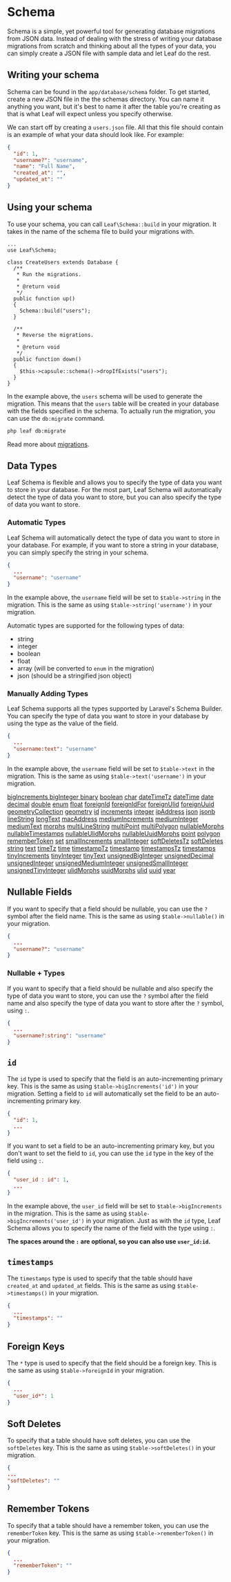 # Schema

<!-- markdownlint-disable no-inline-html -->

Schema is a simple, yet powerful tool for generating database migrations from JSON data. Instead of dealing with the stress of writing your database migrations from scratch and thinking about all the types of your data, you can simply create a JSON file with sample data and let Leaf do the rest.

## Writing your schema

Schema can be found in the `app/database/schema` folder. To get started, create a new JSON file in the the schemas directory. You can name it anything you want, but it's best to name it after the table you're creating as that is what Leaf will expect unless you specify otherwise.

We can start off by creating a `users.json` file. All that this file should contain is an example of what your data should look like. For example:

```json
{
  "id": 1,
  "username?": "username",
  "name": "Full Name",
  "created_at": "",
  "updated_at": ""
}
```

## Using your schema

To use your schema, you can call `Leaf\Schema::build` in your migration. It takes in the name of the schema file to build your migrations with.

```php{12}
...
use Leaf\Schema;

class CreateUsers extends Database {
  /**
   * Run the migrations.
   *
   * @return void
   */
  public function up()
  {
    Schema::build("users");
  }

  /**
   * Reverse the migrations.
   *
   * @return void
   */
  public function down()
  {
    $this->capsule::schema()->dropIfExists("users");
  }
}
```

In the example above, the `users` schema will be used to generate the migration. This means that the `users` table will be created in your database with the fields specified in the schema. To actually run the migration, you can use the `db:migrate` command.

```bash
php leaf db:migrate
```

Read more about [migrations](/mvc/migrations).

## Data Types

Leaf Schema is flexible and allows you to specify the type of data you want to store in your database. For the most part, Leaf Schema will automatically detect the type of data you want to store, but you can also specify the type of data you want to store.

### Automatic Types

Leaf Schema will automatically detect the type of data you want to store in your database. For example, if you want to store a string in your database, you can simply specify the string in your schema.

```json
{
  ...
  "username": "username"
}
```

In the example above, the `username` field will be set to `$table->string` in the migration. This is the same as using `$table->string('username')` in your migration.

Automatic types are supported for the following types of data:

- string
- integer
- boolean
- float
- array (will be converted to `enum` in the migration)
- json (should be a stringified json object)

### Manually Adding Types

Leaf Schema supports all the types supported by Laravel's Schema Builder. You can specify the type of data you want to store in your database by using the type as the value of the field.

```json
{
  ...
  "username:text": "username"
}
```

In the example above, the `username` field will be set to `$table->text` in the migration. This is the same as using `$table->text('username')` in your migration.

<div class="vt-grid-list">
<a href="https://laravel.com/10.x/migrations#column-method-bigIncrements" target="_blank">bigIncrements </a>
<a href="https://laravel.com/10.x/migrations#column-method-bigInteger" target="_blank">bigInteger </a>
<a href="https://laravel.com/10.x/migrations#column-method-binary" target="_blank">binary</a>
<a href="https://laravel.com/10.x/migrations#column-method-boolean" target="_blank">boolean</a>
<a href="https://laravel.com/10.x/migrations#column-method-char" target="_blank">char</a>
<a href="https://laravel.com/10.x/migrations#column-method-dateTimeTz" target="_blank">dateTimeTz</a>
<a href="https://laravel.com/10.x/migrations#column-method-dateTime" target="_blank">dateTime</a>
<a href="https://laravel.com/10.x/migrations#column-method-date" target="_blank">date</a>
<a href="https://laravel.com/10.x/migrations#column-method-decimal" target="_blank">decimal</a>
<a href="https://laravel.com/10.x/migrations#column-method-double" target="_blank">double</a>
<a href="https://laravel.com/10.x/migrations#column-method-enum" target="_blank">enum</a>
<a href="https://laravel.com/10.x/migrations#column-method-float" target="_blank">float</a>
<a href="https://laravel.com/10.x/migrations#column-method-foreignId" target="_blank">foreignId</a>
<a href="https://laravel.com/10.x/migrations#column-method-foreignIdFor" target="_blank">foreignIdFor</a>
<a href="https://laravel.com/10.x/migrations#column-method-foreignUlid" target="_blank">foreignUlid</a>
<a href="https://laravel.com/10.x/migrations#column-method-foreignUuid" target="_blank">foreignUuid</a>
<a href="https://laravel.com/10.x/migrations#column-method-geometryCollection" target="_blank">geometryCollection</a>
<a href="https://laravel.com/10.x/migrations#column-method-geometry" target="_blank">geometry</a>
<a href="https://laravel.com/10.x/migrations#column-method-id" target="_blank">id</a>
<a href="https://laravel.com/10.x/migrations#column-method-increments" target="_blank">increments</a>
<a href="https://laravel.com/10.x/migrations#column-method-integer" target="_blank">integer</a>
<a href="https://laravel.com/10.x/migrations#column-method-ipAddress" target="_blank">ipAddress</a>
<a href="https://laravel.com/10.x/migrations#column-method-json" target="_blank">json</a>
<a href="https://laravel.com/10.x/migrations#column-method-jsonb" target="_blank">jsonb</a>
<a href="https://laravel.com/10.x/migrations#column-method-lineString" target="_blank">lineString</a>
<a href="https://laravel.com/10.x/migrations#column-method-longText" target="_blank">longText</a>
<a href="https://laravel.com/10.x/migrations#column-method-macAddress" target="_blank">macAddress</a>
<a href="https://laravel.com/10.x/migrations#column-method-mediumIncrements" target="_blank">mediumIncrements</a>
<a href="https://laravel.com/10.x/migrations#column-method-mediumInteger" target="_blank">mediumInteger</a>
<a href="https://laravel.com/10.x/migrations#column-method-mediumText" target="_blank">mediumText</a>
<a href="https://laravel.com/10.x/migrations#column-method-morphs" target="_blank">morphs</a>
<a href="https://laravel.com/10.x/migrations#column-method-multiLineString" target="_blank">multiLineString</a>
<a href="https://laravel.com/10.x/migrations#column-method-multiPoint" target="_blank">multiPoint</a>
<a href="https://laravel.com/10.x/migrations#column-method-multiPolygon" target="_blank">multiPolygon</a>
<a href="https://laravel.com/10.x/migrations#column-method-nullableMorphs" target="_blank">nullableMorphs</a>
<a href="https://laravel.com/10.x/migrations#column-method-nullableTimestamps" target="_blank">nullableTimestamps</a>
<a href="https://laravel.com/10.x/migrations#column-method-nullableUlidMorphs" target="_blank">nullableUlidMorphs</a>
<a href="https://laravel.com/10.x/migrations#column-method-nullableUuidMorphs" target="_blank">nullableUuidMorphs</a>
<a href="https://laravel.com/10.x/migrations#column-method-point" target="_blank">point</a>
<a href="https://laravel.com/10.x/migrations#column-method-polygon" target="_blank">polygon</a>
<a href="https://laravel.com/10.x/migrations#column-method-rememberToken" target="_blank">rememberToken</a>
<a href="https://laravel.com/10.x/migrations#column-method-set" target="_blank">set</a>
<a href="https://laravel.com/10.x/migrations#column-method-smallIncrements" target="_blank">smallIncrements</a>
<a href="https://laravel.com/10.x/migrations#column-method-smallInteger" target="_blank">smallInteger</a>
<a href="https://laravel.com/10.x/migrations#column-method-softDeletesTz" target="_blank">softDeletesTz</a>
<a href="https://laravel.com/10.x/migrations#column-method-softDeletes" target="_blank">softDeletes</a>
<a href="https://laravel.com/10.x/migrations#column-method-string" target="_blank">string</a>
<a href="https://laravel.com/10.x/migrations#column-method-text" target="_blank">text</a>
<a href="https://laravel.com/10.x/migrations#column-method-timeTz" target="_blank">timeTz</a>
<a href="https://laravel.com/10.x/migrations#column-method-time" target="_blank">time</a>
<a href="https://laravel.com/10.x/migrations#column-method-timestampTz" target="_blank">timestampTz</a>
<a href="https://laravel.com/10.x/migrations#column-method-timestamp" target="_blank">timestamp</a>
<a href="https://laravel.com/10.x/migrations#column-method-timestampsTz" target="_blank">timestampsTz</a>
<a href="https://laravel.com/10.x/migrations#column-method-timestamps" target="_blank">timestamps</a>
<a href="https://laravel.com/10.x/migrations#column-method-tinyIncrements" target="_blank">tinyIncrements</a>
<a href="https://laravel.com/10.x/migrations#column-method-tinyInteger" target="_blank">tinyInteger</a>
<a href="https://laravel.com/10.x/migrations#column-method-tinyText" target="_blank">tinyText</a>
<a href="https://laravel.com/10.x/migrations#column-method-unsignedBigIntger" target="_blank">unsignedBigInteger</a>
<a href="https://laravel.com/10.x/migrations#column-method-unsignedDecimal" target="_blank">unsignedDecimal</a>
<a href="https://laravel.com/10.x/migrations#column-method-unsignedInteger" target="_blank">unsignedInteger</a>
<a href="https://laravel.com/10.x/mi grations#column-method-unsignedMediumInteger" target="_blank">unsignedMediumInteger</a>
<a href="https://laravel.com/10.x/mi grations#column-method-unsignedSmallInteger" target="_blank">unsignedSmallInteger</a>
<a href="https://laravel.com/10.x/mi grations#column-method-unsignedTinyInteger" target="_blank">unsignedTinyInteger</a>
<a href="https://laravel.com/10.x/migrations#column-method-ulidMorphs" target="_blank">ulidMorphs</a>
<a href="https://laravel.com/10.x/migrations#column-method-uuidMorphs" target="_blank">uuidMorphs</a>
<a href="https://laravel.com/10.x/migrations#column-method-ulid" target="_blank">ulid</a>
<a href="https://laravel.com/10.x/migrations#column-method-uuid" target="_blank">uuid</a>
<a href="https://laravel.com/10.x/migrations#column-method-year" target="_blank">year</a>
</div>

## Nullable Fields

If you want to specify that a field should be nullable, you can use the `?` symbol after the field name. This is the same as using `$table->nullable()` in your migration.

```json
{
  ...
  "username?": "username"
}
```

### Nullable + Types

If you want to specify that a field should be nullable and also specify the type of data you want to store, you can use the `?` symbol after the field name and also specify the type of data you want to store after the `?` symbol, using `:`.

```json
{
  ...
  "username?:string": "username"
}
```

## `id`

The `id` type is used to specify that the field is an auto-incrementing primary key. This is the same as using `$table->bigIncrements('id')` in your migration. Setting a field to `id` will automatically set the field to be an auto-incrementing primary key.

```json
{
  "id": 1,
  ...
}
```

If you want to set a field to be an auto-incrementing primary key, but you don't want to set the field to `id`, you can use the `id` type in the key of the field using `:`.

```json
{
  "user_id : id": 1,
  ...
}
```

In the example above, the `user_id` field will be set to `$table->bigIncrements` in the migration. This is the same as using `$table->bigIncrements('user_id')` in your migration. Just as with the `id` type, Leaf Schema allows you to specify the name of the field with the type using `:`.

**The spaces around the `:` are optional, so you can also use `user_id:id`.**

## `timestamps`

The `timestamps` type is used to specify that the table should have `created_at` and `updated_at` fields. This is the same as using `$table->timestamps()` in your migration.

```json
{
  ...
  "timestamps": ""
}
```

## Foreign Keys

The `*` type is used to specify that the field should be a foreign key. This is the same as using `$table->foreignId` in your migration.

```json
{
  ...
  "user_id*": 1
}
```

## Soft Deletes

To specify that a table should have soft deletes, you can use the `softDeletes` key. This is the same as using `$table->softDeletes()` in your migration.

```json
{
...
"softDeletes": ""
}
```

## Remember Tokens

To specify that a table should have a remember token, you can use the `rememberToken` key. This is the same as using `$table->rememberToken()` in your migration.

```json
{
  ...
  "rememberToken": ""
}
```
